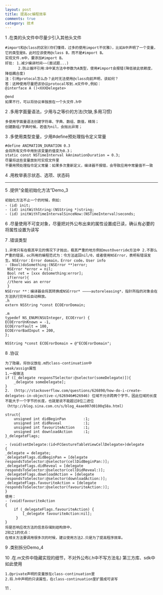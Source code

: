 ```yaml
---
layout: post
title: 提高oc编程效率
comments: true
category: 技术
---
```


							
							
1 .在类的头文件中尽量少引入其他头文件
		
	#import和@class的区别(你们懂得，过多的使用import不优雅)，比如A中声明了一个变量，它的类型是B，此时应该使用@class B，而不是#import B。
	实现文件.m中，要添加#import B。
	好处: 1.减少编译时间~~(面试题...)
		  2.防止循环引用:B中某方法中参数为A类型，使用#import会报错(降低彼此依赖度，降低耦合度)
	注：引用protocal怎么办？此时无法使用@class向前声明，该如何？
	答：这种使用尽量把该协议protocal写到.m文件中,例如：
	@interface A ()<XXXDelegate>

	@end
	如果不行，可以将协议单独放在一个头文件.h中
	
2 .多用字面量语法，少用与之等价的方法(欠缺,多用习惯)
	 
	多使用字面量语法创建字符串、字典、数组、数值，精简；
	创建数组/字典时候，若值为nil，会抛出异常；


3 .多使用类型变量，少用#define预处理指令定义常量

	#define ANIMATION_DURATION 0.3
	会将所有文件中用到该变量的值变为0.3；
	static const NSTimeInterval kAnimationDuration = 0.3;
	尽量将这些变量放到可实现文件里
	不要用预处理指令定义常量：如果多次重新定义，编译器不报错，会导致应用中常量值不一致
	
	
4 .用枚举表示状态、选项、状态码

--------------------------------------------------------------------------------------------------------------------------------------------------------------		
5 .提供“全能初始化方法”Demo_3
	
	初始化方法不止一个的时候，例如:
	- (id）init;
	- (id) initWithString:(NSString *)string;
	- (id) initWithTimeIntervalSinceNow:(NSTimeInterval)seconds;

6 .尽量使用不可变对象，尽量把对外公布出来的属性设置成已读，确认有必要的将属性设置为读写

7 .错误类型

	1.异常只有在极其罕见的情况下才抛出，极其严重的地方例如mustOverride方法中	2.不那么严重的错误，oc所用的编程范式为：令方法返回nil/0，或者使用NSError，表明有错误发生。NSError：Error domain，Error code，User info
	- (Bool)doSomething:(NSError **)error;
	 NSError *error = nil;
	 Bool ret = [xxx doSomething:error];
	 if(error){
	 //there was an error
	 }
	NSError **：编译器会将其转换成NSError* ————autoreleasing*，指针所指的对象会在方法执行完毕后自动释放。
	.h
	extern NSString *const ECOErorDomain;
	
	.m
	typedef NS_ENUM(NSUInteger, ECOError) {
    ECOErrorUnKnown = -1,
    ECOErrorFault = 100,
    ECOErrorBadInput = 200,
	};

	NSString *const ECOErorDomain = @"ECOErorDomain";
	
8 .协议
	
	为了隐蔽，将协议放在.m的class-continuation中
	weak/assign属性	
	1.一般做法
	if ([_delegate responsTSelector:@selector(someDelegate)]){
		_delegate someDelegate];
	}
	2.	(http://stackoverflow.com/questions/626898/how-do-i-create-	delegates-in-objective-c/626946#626946) 位域不允许跨两个字节，因此位域的长度不能大于一个字节的长度，也就是说不能超过8位二进位（http://blog.sina.com.cn/s/blog_4aae007d0100q58a.html）
	
	struct{
        unsigned int didBeginPan        :1;
        unsigned int didReveal          :1;
        unsigned int favouriteAction    :1;
        unsigned int downloadAction     :1;
    }_delegateFlags;
    
    - (void)setDelegate:(id<FCGestureTableViewCellDelegate>)delegate
	{
    _delegate = delegate;
    _delegateFlags.didBeginPan = [delegate respondsToSelector:@selector(cellDidBeginPan:)];
    _delegateFlags.didReveal = [delegate respondsToSelector:@selector(cellDidReveal:)];
    _delegateFlags.downloadAction = [delegate respondsToSelector:@selector(downloadAction:)];
    _delegateFlags.favouriteAction = [delegate respondsToSelector:@selector(favouriteAction:)];
	}
	使用：
	- (void)favouriteAction
	{
    	if (_delegateFlags.favouriteAction) {
    	    [_delegate favouriteAction:nil];
   		 }
	}
	将是否响应改方法的信息存储到结构体中，  
	2较之1的优点：
	在相关方法要调用很多次的时候，建议使用方法2.只是为了提高程序效率。
	
9 .类别拆分Demo_4

10 .在.m文件中隐藏实现的细节，不对外公布(.h中不写方法名) 第三方库、sdk中如此使用

	1.@private声明的变量放在class-continuation里
	2.将.h中声明的只读属性，在class-continuation里扩展成可读写
	
11 .

	
	
	


	
